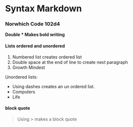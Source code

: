 # Syntax Markdown

### Norwhich Code 102d4

**Double * Makes bold writing**

#### Lists ordered and unordered

1. Numbered list creates ordered list
2. Double space at the end of line to create next paragraph
3. Growth Mindest

Unordered lists:  

- Using dashes creates an un ordered list.
- Computers
- Life

#### block quote

> Using > makes a block quote

